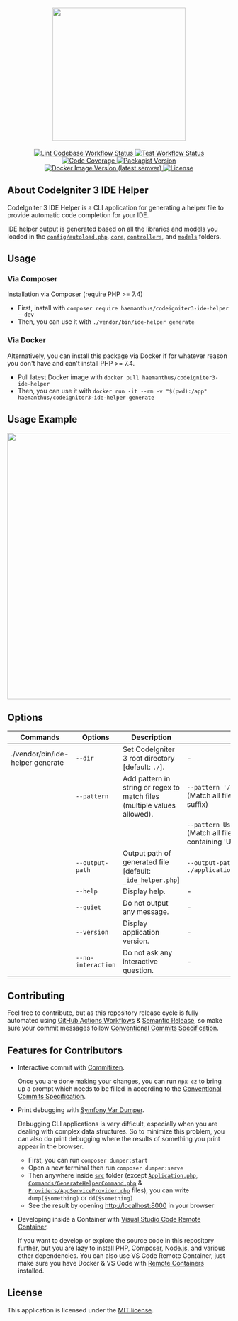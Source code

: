 <h1 align="center">
  <a href="https://github.com/yusuftaufiq/codeigniter3-ide-helper"><img src="https://raw.githubusercontent.com/yusuftaufiq/codeigniter3-ide-helper/main/images/ci3-ide-helper-logo.svg"
      width="300"></a>
</h1>

<p align="center">
  <a href="https://github.com/yusuftaufiq/codeigniter3-ide-helper/actions/workflows/lint.yml">
    <img alt="Lint Codebase Workflow Status"
      src="https://img.shields.io/github/workflow/status/yusuftaufiq/codeigniter3-ide-helper/Lint%20Codebase?label=lint&logo=github&style=flat-square">
  </a>
  <a href="https://github.com/yusuftaufiq/codeigniter3-ide-helper/actions/workflows/test.yml">
    <img alt="Test Workflow Status"
      src="https://img.shields.io/github/workflow/status/yusuftaufiq/codeigniter3-ide-helper/Run%20Tests?label=test&logo=github&style=flat-square">
  </a>
  <a href="https://codecov.io/gh/yusuftaufiq/codeigniter3-ide-helper">
    <img alt="Code Coverage"
      src="https://img.shields.io/codecov/c/github/yusuftaufiq/codeigniter3-ide-helper?logo=codecov&style=flat-square">
  </a>
  <a href="https://packagist.org/packages/haemanthus/codeigniter3-ide-helper">
    <img alt="Packagist Version"
      src="https://img.shields.io/packagist/v/haemanthus/codeigniter3-ide-helper?logo=packagist&style=flat-square">
  </a>
  <a href="https://hub.docker.com/repository/docker/haemanthus/codeigniter3-ide-helper">
    <img alt="Docker Image Version (latest semver)" src="https://img.shields.io/docker/v/haemanthus/codeigniter3-ide-helper?logo=docker&label=docker%20hub&sort=semver&style=flat-square">
  <a href="https://github.com/yusuftaufiq/codeigniter3-ide-helper/blob/main/LICENSE">
    <img alt="License"
      src="https://img.shields.io/github/license/yusuftaufiq/codeigniter3-ide-helper?style=flat-square">
  </a>
</p>

## About CodeIgniter 3 IDE Helper

CodeIgniter 3 IDE Helper is a CLI application for generating a helper file to provide automatic code completion for your IDE.

IDE helper output is generated based on all the libraries and models you loaded in the [`config/autoload.php`](https://github.com/bcit-ci/CodeIgniter/blob/master/application/config/autoload.php), [`core`](https://github.com/bcit-ci/CodeIgniter/blob/master/application/core), [`controllers`](https://github.com/bcit-ci/CodeIgniter/blob/master/application/controllers), and [`models`](https://github.com/bcit-ci/CodeIgniter/blob/master/application/models) folders.

## Usage

### Via Composer

Installation via Composer (require PHP >= 7.4)

- First, install with `composer require haemanthus/codeigniter3-ide-helper --dev`
- Then, you can use it with `./vendor/bin/ide-helper generate`

### Via Docker

Alternatively, you can install this package via Docker if for whatever reason you don't have and can't install PHP >= 7.4.

- Pull latest Docker image with `docker pull haemanthus/codeigniter3-ide-helper`
- Then, you can use it with `docker run -it --rm -v "$(pwd):/app" haemanthus/codeigniter3-ide-helper generate`

## Usage Example

<p align="center">
  <img width="600" src="https://raw.githubusercontent.com/yusuftaufiq/codeigniter3-ide-helper/main/images/ci3-ide-helper-usage.gif">
</p>


## Options

| Commands | Options | Description | Example |
| -- | -- | -- | -- |
| ./vendor/bin/ide-helper generate | `--dir` | Set CodeIgniter 3 root directory [default: `./`]. | - |
| | `--pattern` | Add pattern in string or regex to match files (multiple values allowed). | `--pattern '/Controller\b/'` (Match all files with 'Controller' suffix) |
| | | | `--pattern User --pattern Auth` (Match all files with filename containing 'User' or 'Auth') |
| | `--output-path` | Output path of generated file [default: `_ide_helper.php`] | `--output-path ./application/_my_ide_helper.php` |
| | `--help` | Display help. | - |
| | `--quiet` | Do not output any message. | - |
| | `--version` | Display application version. | - |
| | `--no-interaction` | Do not ask any interactive question. | - |

## Contributing

Feel free to contribute, but as this repository release cycle is fully automated using [GitHub Actions Workflows](./.github/workflows/) & [Semantic Release](https://github.com/semantic-release/semantic-release), so make sure your commit messages follow [Conventional Commits Specification](https://www.conventionalcommits.org/en/v1.0.0/).

## Features for Contributors

- Interactive commit with [Commitizen](https://github.com/commitizen/cz-cli).

  Once you are done making your changes, you can run `npx cz` to bring up a prompt which needs to be filled in according to the [Conventional Commits Specification](https://www.conventionalcommits.org/en/v1.0.0/).

- Print debugging with [Symfony Var Dumper](https://symfony.com/doc/current/components/var_dumper.html).

  Debugging CLI applications is very difficult, especially when you are dealing with complex data structures. So to minimize this problem, you can also do print debugging where the results of something you print appear in the browser.

  - First, you can run `composer dumper:start`
  - Open a new terminal then run `composer dumper:serve`
  - Then anywhere inside [`src`](./src/) folder (except [`Application.php`](./src/Application.php), [`Commands/GenerateHelperCommand.php`](./src/Commands/GenerateHelperCommand.php) & [`Providers/AppServiceProvider.php`](./src/Providers/AppServiceProvider.php) files), you can write `dump($something)` or `dd($something)`
  - See the result by opening [http://localhost:8000](http://localhost:8000) in your browser

- Developing inside a Container with [Visual Studio Code Remote Container](https://code.visualstudio.com/docs/remote/containers).

  If you want to develop or explore the source code in this repository further, but you are lazy to install PHP, Composer, Node.js, and various other dependencies. You can also use VS Code Remote Container, just make sure you have Docker & VS Code with [Remote Containers](https://marketplace.visualstudio.com/items?itemName=ms-vscode-remote.remote-containers) installed.

## License

This application is licensed under the [MIT license](http://opensource.org/licenses/MIT).
